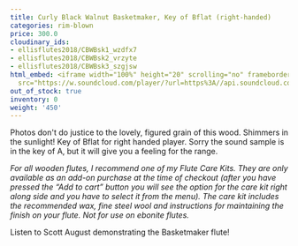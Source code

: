 ```yaml
---
title: Curly Black Walnut Basketmaker, Key of Bflat (right-handed)
categories: rim-blown
price: 300.0
cloudinary_ids:
- ellisflutes2018/CBWBsk1_wzdfx7
- ellisflutes2018/CBWBsk2_vrzyte
- ellisflutes2018/CBWBsk3_szgjsw
html_embed: <iframe width="100%" height="20" scrolling="no" frameborder="no" allow="autoplay"
  src="https://w.soundcloud.com/player/?url=https%3A//api.soundcloud.com/tracks/536548146&color=%23ff5500&inverse=false&auto_play=false&show_user=true"></iframe>
out_of_stock: true
inventory: 0
weight: '450'
---
```


Photos don't do justice to the lovely, figured grain of this wood.  Shimmers in the sunlight!  Key of Bflat for right handed player.  Sorry the sound sample is in the key of A, but it will give you a feeling for the range.

*For all wooden flutes, I recommend one of my Flute Care Kits.  They are only available as an add-on purchase at the time of checkout (after you have pressed the “Add to cart” button you will see the option for the care kit right along side and you have to select it from the menu). The care kit includes the recommended wax, fine steel wool and instructions for maintaining the finish on your flute.  Not for use on ebonite flutes.*

Listen to Scott August demonstrating the Basketmaker flute!